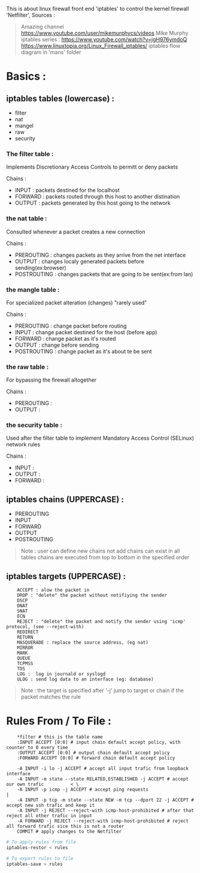 This is about linux firewall front end 'iptables' to control the kernel firewall 'Netfilter', Sources :
> Amazing channel https://www.youtube.com/user/mikemurphycs/videos
> Mike Murphy iptables series : https://www.youtube.com/watch?v=jgH976ymdoQ
> https://www.linuxtopia.org/Linux_Firewall_iptables/
> iptables flow diagram in 'mans' folder

# Basics :

## iptables tables (lowercase) :

- filter
- nat
- mangel
- raw
- security

### The filter table :

Implements Discretionary Access Controls to permitt or deny packets

Chains :

- INPUT : packets destined for the localhost
- FORWARD : packets routed through this host to another distination
- OUTPUT : packets generated by this host going to the network

### the nat table :

Consulted whenever a packet creates a new connection

Chains :

- PREROUTING : changes packets as they arrive from the net interface
- OUTPUT : changes localy generated packets before sending(ex:browser)
- POSTROUTING : changes packets that are going to be sent(ex:from lan)

### the mangle table :

For specialized packet alteration (changes) "rarely used"

Chains :

- PREROUTING : change packet before routing
- INPUT : change packet destined for the host (before app)
- FORWARD : change packet as it's routed
- OUTPUT : change before sending
- POSTROUTING : change packet as it's about te be sent

### the raw table :

For bypassing the firewall altogether

Chains :

- PREROUTING :
- OUTPUT :

### the security table :

Used after the filter table to implement Mandatory Access Control (SELinux) network rules

Chains :

- INPUT :
- OUTPUT :
- FORWARD :


## iptables chains (UPPERCASE) :

- PREROUTING
- INPUT
- FORWARD
- OUTPUT
- POSTROUTING

> Note : user can define new chains
> not add chains can exist in all tables
> chains are executed from top to bottom in the specified order

## iptables targets (UPPERCASE) :

```
	ACCEPT : alow the packet in
	DROP : "delete" the packet without notifiying the sender
	DSCP
	DNAT
	SNAT
	ECN
	REJECT : "delete" the packet and notify the sender using 'icmp' protocol, (see --reject-with)
	REDIRECT
	RETURN
	MASQUERADE : replace the source address, (eg nat)
	MIRROR
	MARK
	QUEUE
	TCPMSS
	TOS
	LOG :  log in journald or syslogd
	ULOG : send log data to an interface (eg: database)
```

> Note : the target is specified after '-j' jump to target or chain if the packet matches the rule

# Rules From / To File :

```
	*filter # this is the table name
	:INPUT ACCEPT [0:0] # input chain default accept policy, with counter to 0 every time
	:OUTPUT ACCEPT [0:0] # output chain default accept policy
	:FORWARD ACCEPT [0:0] # forward chain default accept policy

	-A INPUT -i lo -j ACCEPT # accept all input trafic from loopback interface
	-A INPUT -m state --state RELATED,ESTABLISHED -j ACCEPT # accept our own trafic			 < \
	-A INPUT -p icmp -j ACCEPT # accept ping requests						   |
	-A INPUT -p tcp -m state --state NEW -m tcp --dport 22 -j ACCEPT # accept new ssh trafic and keep it
	-A INPUT -j REJECT --reject-with icmp-host-prohibited # after that reject all other trafic in input
	-A FORWARD -j REJECT --reject-with icmp-host-prohibited # reject all forward trafic sice this is not a router
	COMMIT # apply changes to the Netfilter
```

```bash
# To apply rules from file
iptables-restor < rules

# To export rules to file
iptables-save > rules
```










